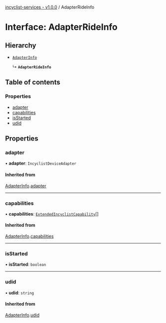 [incyclist-services - v1.0.0](../README.md) / AdapterRideInfo

# Interface: AdapterRideInfo

## Hierarchy

- [`AdapterInfo`](AdapterInfo.md)

  ↳ **`AdapterRideInfo`**

## Table of contents

### Properties

- [adapter](AdapterRideInfo.md#adapter)
- [capabilities](AdapterRideInfo.md#capabilities)
- [isStarted](AdapterRideInfo.md#isstarted)
- [udid](AdapterRideInfo.md#udid)

## Properties

### adapter

• **adapter**: `IncyclistDeviceAdapter`

#### Inherited from

[AdapterInfo](AdapterInfo.md).[adapter](AdapterInfo.md#adapter)

___

### capabilities

• **capabilities**: [`ExtendedIncyclistCapability`](../README.md#extendedincyclistcapability)[]

#### Inherited from

[AdapterInfo](AdapterInfo.md).[capabilities](AdapterInfo.md#capabilities)

___

### isStarted

• **isStarted**: `boolean`

___

### udid

• **udid**: `string`

#### Inherited from

[AdapterInfo](AdapterInfo.md).[udid](AdapterInfo.md#udid)
